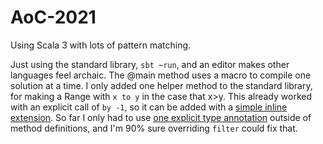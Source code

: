 # AoC-2021

Using Scala 3 with lots of pattern matching.

Just using the standard library, `sbt ~run`, and an editor makes other languages feel archaic. The @main method uses a macro to compile one solution at a time. I only added one helper method to the standard library, for making a Range with `x to y` in the case that x>y. This already worked with an explicit call of `by -1`, so it can be added with a [simple inline extension](https://github.com/mayhd3/AoC-2021/blob/cc377f61d5784726d7925b9c1785d0f34940e0a3/Main.scala#L1). So far I only had to use [one explicit type annotation](https://github.com/mayhd3/AoC-2021/blob/5ccc832c823ecdd98ca5589f9befb7b9f3ca792b/Three.scala#L13) outside of method definitions, and I'm 90% sure overriding `filter` could fix that. 
